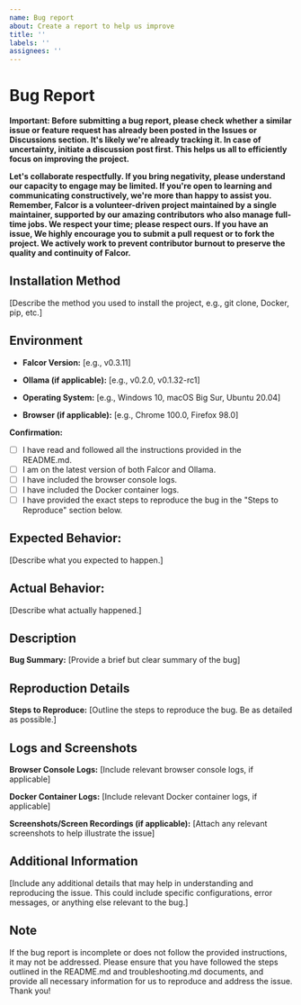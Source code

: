 ```yaml
---
name: Bug report
about: Create a report to help us improve
title: ''
labels: ''
assignees: ''
---
```


# Bug Report

**Important: Before submitting a bug report, please check whether a similar issue or feature request has already been posted in the Issues or Discussions section. It's likely we're already tracking it. In case of uncertainty, initiate a discussion post first. This helps us all to efficiently focus on improving the project.**

**Let's collaborate respectfully. If you bring negativity, please understand our capacity to engage may be limited. If you're open to learning and communicating constructively, we're more than happy to assist you. Remember, Falcor is a volunteer-driven project maintained by a single maintainer, supported by our amazing contributors who also manage full-time jobs. We respect your time; please respect ours. If you have an issue, We highly encourage you to submit a pull request or to fork the project. We actively work to prevent contributor burnout to preserve the quality and continuity of Falcor.**

## Installation Method

[Describe the method you used to install the project, e.g., git clone, Docker, pip, etc.]

## Environment

- **Falcor Version:** [e.g., v0.3.11]
- **Ollama (if applicable):** [e.g., v0.2.0, v0.1.32-rc1]

- **Operating System:** [e.g., Windows 10, macOS Big Sur, Ubuntu 20.04]
- **Browser (if applicable):** [e.g., Chrome 100.0, Firefox 98.0]

**Confirmation:**

- [ ] I have read and followed all the instructions provided in the README.md.
- [ ] I am on the latest version of both Falcor and Ollama.
- [ ] I have included the browser console logs.
- [ ] I have included the Docker container logs.
- [ ] I have provided the exact steps to reproduce the bug in the "Steps to Reproduce" section below.

## Expected Behavior:

[Describe what you expected to happen.]

## Actual Behavior:

[Describe what actually happened.]

## Description

**Bug Summary:**
[Provide a brief but clear summary of the bug]

## Reproduction Details

**Steps to Reproduce:**
[Outline the steps to reproduce the bug. Be as detailed as possible.]

## Logs and Screenshots

**Browser Console Logs:**
[Include relevant browser console logs, if applicable]

**Docker Container Logs:**
[Include relevant Docker container logs, if applicable]

**Screenshots/Screen Recordings (if applicable):**
[Attach any relevant screenshots to help illustrate the issue]

## Additional Information

[Include any additional details that may help in understanding and reproducing the issue. This could include specific configurations, error messages, or anything else relevant to the bug.]

## Note

If the bug report is incomplete or does not follow the provided instructions, it may not be addressed. Please ensure that you have followed the steps outlined in the README.md and troubleshooting.md documents, and provide all necessary information for us to reproduce and address the issue. Thank you!
